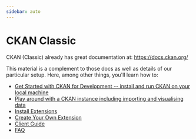 ```yaml
---
sidebar: auto
---
```


# CKAN Classic

CKAN (Classic) already has great documentation at: https://docs.ckan.org/

This material is a complement to those docs as well as details of our particular setup.  Here, among other things, you'll learn how to: 

* [Get Started with CKAN for Development -- install and run CKAN on your local machine](/docs/dms/ckan/getting-started)
* [Play around with a CKAN instance including importing and visualising data](/docs/dms/ckan/play-around)
* [Install Extensions](/docs/dms/ckan/install-extension)
* [Create Your Own Extension](/docs/dms/ckan/create-extension)
* [Client Guide](/docs/dms/ckan-client-guide)
* [FAQ](/docs/dms/ckan/faq)

[start]: /docs/dms/ckan/getting-started
[play]: /docs/dms/ckan/play-around

[CKAN]: https://ckan.org/
[docs]: https://docs.ckan.org/

